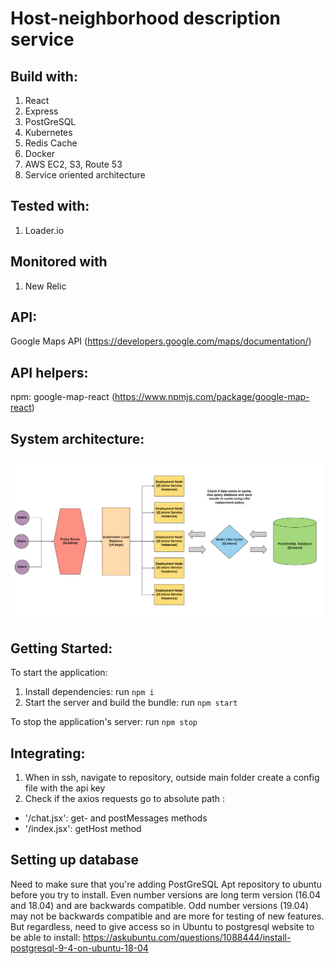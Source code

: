# Host-neighborhood description service
   

## Build with:

1. React
2. Express
3. PostGreSQL
4. Kubernetes
5. Redis Cache
6. Docker
7. AWS EC2, S3, Route 53
8. Service oriented architecture

## Tested with:

1. Loader.io

## Monitored with 

1. New Relic

## API:

Google Maps API (https://developers.google.com/maps/documentation/)

## API helpers:

npm: google-map-react (https://www.npmjs.com/package/google-map-react)

## System architecture:

<img src = "system_design.png" width= 500>


## Getting Started:

To start the application:
1. Install dependencies: run ` npm i `
2. Start the server and build the bundle: run ` npm start `

To stop the application's server: 
 run ` npm stop `


## Integrating:

1. When in ssh, navigate to repository, outside main folder create a config file with the api key
2. Check if the axios requests go to absolute path :

- '/chat.jsx': get- and postMessages methods
- '/index.jsx': getHost method 

## Setting up database

Need to make sure that you're adding PostGreSQL Apt repository to ubuntu before you try to install. Even number versions are long term version (16.04 and 18.04) and are backwards compatible. Odd number versions (19.04) may not be backwards compatible and are more for testing of new features. But regardless, need to give access so in Ubuntu to postgresql website to be able to install:
https://askubuntu.com/questions/1088444/install-postgresql-9-4-on-ubuntu-18-04

